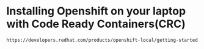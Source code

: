 # Installing Openshift on your laptop with Code Ready Containers(CRC)
```
https://developers.redhat.com/products/openshift-local/getting-started
```
